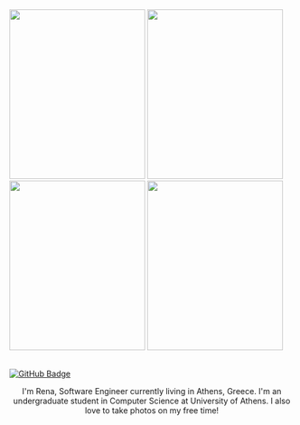 
## 


<div float="left" top=1>
  <img src="https://user-images.githubusercontent.com/57152951/119277530-fe886f00-bc28-11eb-8b9c-5b9ff8fd75ea.png" width="240" height="300"/>
  <img src="https://user-images.githubusercontent.com/57152951/119277536-05af7d00-bc29-11eb-8adc-35d30722bec3.png" width="240" height="300"/> 
  <img src="https://user-images.githubusercontent.com/57152951/119277561-1f50c480-bc29-11eb-9444-8018d7da571c.png" width="240" height="300"/>
  <img src="https://user-images.githubusercontent.com/57152951/119277567-2546a580-bc29-11eb-9953-cbe1462c189c.png" width="240" height="300"/>
</div>

## 

[![GitHub Badge](https://img.shields.io/badge/GitHub-100000??style=for-the-badge&logo=appveyorlogo&Color=white)](https://drive.google.com/file/d/1KSiGBjHULObBrfyDAWFeGJ67RfnxLBbN/view?usp=sharing)

<p align="center">
I'm Rena, Software Engineer currently living in Athens, Greece. I'm an undergraduate student in Computer Science at University of Athens. 
I also love to take photos on my free time!
</p>
